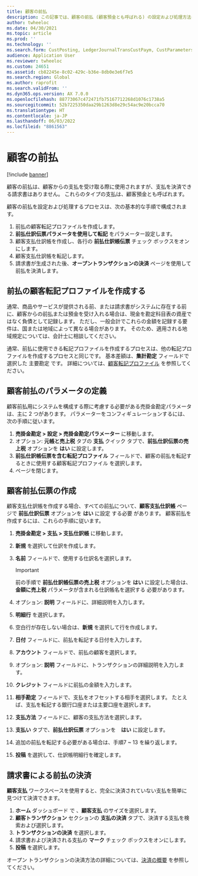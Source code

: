 ```yaml
---
title: 顧客の前払
description: この記事では、顧客の前払 (顧客預金とも呼ばれる) の設定および処理方法について説明します。
author: twheeloc
ms.date: 04/30/2021
ms.topic: article
ms.prod: ''
ms.technology: ''
ms.search.form: CustPosting, LedgerJournalTransCustPaym, CustParameters
audience: Application User
ms.reviewer: twheeloc
ms.custom: 24651
ms.assetid: cb82245e-8c02-429c-b36e-8db0e3e6f7e5
ms.search.region: Global
ms.author: raprofit
ms.search.validFrom: ''
ms.dyn365.ops.version: AX 7.0.0
ms.openlocfilehash: 88773067c472471fb75167712268d1076c1738a5
ms.sourcegitcommit: 52b7225350daa29b1263d8e29c54ac9e20bcca70
ms.translationtype: HT
ms.contentlocale: ja-JP
ms.lasthandoff: 06/03/2022
ms.locfileid: "8861563"
---
```

# <a name="customer-prepayments"></a>顧客の前払

[!include [banner](../includes/banner.md)]

顧客の前払は、顧客からの支払を受け取る際に使用されますが、支払を決済できる請求書はありません。 これらのタイプの支払は、顧客預金とも呼ばれます。

顧客の前払を設定および処理するプロセスは、次の基本的な手順で構成されます。

1. 前払の顧客転記プロファイルを作成します。
2. **前払仕訳伝票パラメータを使用して転記** をパラメーター設定します。
3. 顧客支払仕訳帳を作成し、各行の **前払仕訳帳伝票** チェック ボックスをオンにします。
4. 顧客支払仕訳帳を転記します。
5. 請求書が生成された後、**オープントランザクションの決済** ページを使用して前払を決済します。

## <a name="create-a-customer-posting-profile-for-prepayments"></a>前払の顧客転記プロファイルを作成する

通常、商品やサービスが提供される前、または請求書がシステムに存在する前に、顧客からの前払または預金を受け入れる場合は、現金を勘定科目表の資産ではなく負債として記録します。 ただし、一般会計でこれらの金額を記録する要件は、国または地域によって異なる場合があります。 そのため、適用される地域規定については、会計士に相談してください。

通常、前払に使用できる転記プロファイルを作成するプロセスは、他の転記プロファイルを作成するプロセスと同じです。 基本差額は、**集計勘定** フィールドで選択した 主要勘定 です。 詳細については、[顧客転記プロファイル](customer-posting-profiles.md) を参照してください。

## <a name="define-parameters-for-customer-prepayments"></a>顧客前払のパラメータの定義

顧客前払用にシステムを構成する際に考慮する必要がある売掛金勘定パラメータは、主に 2 つがあります。 パラメーターをコンフィギュレーションするには、次の手順に従います。

1. **売掛金勘定 \> 設定 \> 売掛金勘定パラメーター** に移動します。
2. オプション: **元帳と売上税** タブの **支払** クイック タブで、**前払仕訳伝票の売上税** オプションを **はい** に設定します。
3. **前払仕訳帳伝票を含む転記プロファイル** フィールドで、顧客の前払を転記するときに使用する顧客転記プロファイル を選択します。
4. ページを閉じます。

## <a name="create-customer-prepayment-vouchers"></a>顧客前払伝票の作成

顧客支払仕訳帳を作成する場合、すべての前払について、**顧客支払仕訳帳** ページで **前払仕訳伝票** オプションを **はい** に設定 する必要 があります。 顧客前払を作成するには、これらの手順に従います。

1. **売掛金勘定 \> 支払 \> 支払仕訳帳** に移動します。
2. **新規** を選択して仕訳を作成します。
3. **名前** フィールドで、使用する仕訳名を選択します。

    > [!IMPORTANT]
    > 前の手順で **前払仕訳帳伝票の売上税** オプションを **はい** に設定した場合は、**金額に売上税** パラメータが含まれる仕訳帳名を選択する 必要があります。 

4. オプション: **説明** フィールドに、詳細説明を入力します。
5. **明細行** を選択します。
6. 空白行が存在しない場合は、**新規** を選択して行を作成します。
7. **日付** フィールドに、前払を転記する日付を入力します。
8. **アカウント** フィールドで、前払の顧客を選択します。
9. オプション: **説明** フィールドに、トランザクションの詳細説明を入力します。
10. **クレジット** フィールドに前払の金額を入力します。
11. **相手勘定** フィールドで、支払をオフセットする相手を選択します。 たとえば、支払を転記する銀行口座または主要口座を選択します。
12. **支払方法** フィールドに、顧客の支払方法を選択します。
13. **支払い** タブで、**前払仕訳伝票** オプションを　**はい** に設定します。
14. 追加の前払を転記する必要がある場合は、手順7 ~ 13 を繰り返します。
15. **投稿** を選択して、仕訳帳明細行を確定します。

## <a name="settle-prepayments-with-invoices"></a>請求書による前払の決済

**顧客支払** ワークスペースを使用すると、完全に決済されていない支払を簡単に見つけて決済できます。

1. **ホーム** ダッシュボード で 、**顧客支払** のサイズを選択します。
2. **顧客トランザクション** セクションの **支払の決済** タブで、決済する支払を検索および選択します。
3. **トランザクションの決済** を選択します。
4. 請求書および決済される支払の **マーク** チェック ボックスをオンにします。
5. **投稿** を選択します。

オープン トランザクションの決済方法の詳細については、[決済の概要](/dynamics365/finance/cash-bank-management/settlement-overview) を参照してください。

